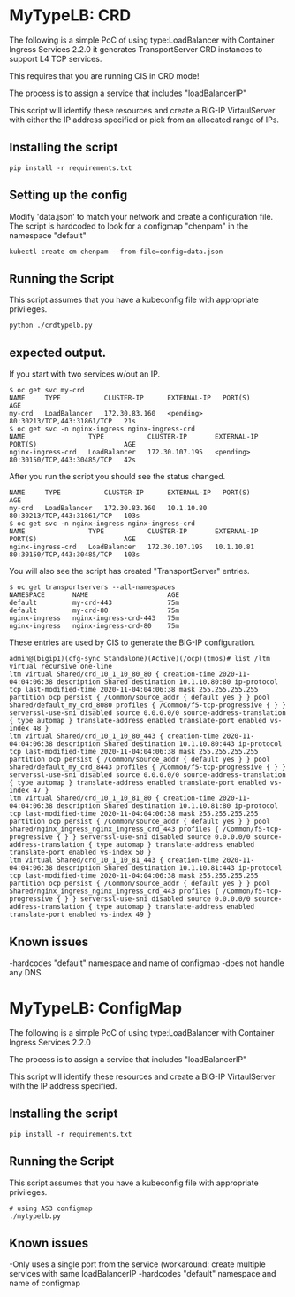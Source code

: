 # MyTypeLB: CRD

The following is a simple PoC of using type:LoadBalancer with
Container Ingress Services 2.2.0 it generates TransportServer
CRD instances to support L4 TCP services.

This requires that you are running CIS in CRD mode!

The process is to assign a service that includes "loadBalancerIP"

This script will identify these resources and create a BIG-IP
VirtaulServer with either the  IP address specified or pick from
an allocated range of IPs.

## Installing the script

```
pip install -r requirements.txt
```
## Setting up the config

Modify 'data.json' to match your network and create a configuration file.
The script is hardcoded to look for a configmap "chenpam" in the namespace
"default"

```
kubectl create cm chenpam --from-file=config=data.json
```

## Running the Script

This script assumes that you have a kubeconfig file with
appropriate privileges.

```
python ./crdtypelb.py
```

## expected output.

If you start with two services w/out an IP.

```
$ oc get svc my-crd
NAME     TYPE           CLUSTER-IP      EXTERNAL-IP   PORT(S)                      AGE
my-crd   LoadBalancer   172.30.83.160   <pending>     80:30213/TCP,443:31861/TCP   21s
$ oc get svc -n nginx-ingress nginx-ingress-crd
NAME                TYPE           CLUSTER-IP       EXTERNAL-IP   PORT(S)                      AGE
nginx-ingress-crd   LoadBalancer   172.30.107.195   <pending>     80:30150/TCP,443:30485/TCP   42s
```
After you run the script you should see the status changed.
```$ oc get svc my-crd
NAME     TYPE           CLUSTER-IP      EXTERNAL-IP   PORT(S)                      AGE
my-crd   LoadBalancer   172.30.83.160   10.1.10.80    80:30213/TCP,443:31861/TCP   103s
$ oc get svc -n nginx-ingress nginx-ingress-crd
NAME                TYPE           CLUSTER-IP       EXTERNAL-IP   PORT(S)                      AGE
nginx-ingress-crd   LoadBalancer   172.30.107.195   10.1.10.81    80:30150/TCP,443:30485/TCP   103s
```
You will also see the script has created "TransportServer" entries.
```
$ oc get transportservers --all-namespaces
NAMESPACE       NAME                    AGE
default         my-crd-443              75m
default         my-crd-80               75m
nginx-ingress   nginx-ingress-crd-443   75m
nginx-ingress   nginx-ingress-crd-80    75m
```
These entries are used by CIS to generate the BIG-IP configuration.
```
admin@(bigip1)(cfg-sync Standalone)(Active)(/ocp)(tmos)# list /ltm virtual recursive one-line
ltm virtual Shared/crd_10_1_10_80_80 { creation-time 2020-11-04:04:06:38 description Shared destination 10.1.10.80:80 ip-protocol tcp last-modified-time 2020-11-04:04:06:38 mask 255.255.255.255 partition ocp persist { /Common/source_addr { default yes } } pool Shared/default_my_crd_8080 profiles { /Common/f5-tcp-progressive { } } serverssl-use-sni disabled source 0.0.0.0/0 source-address-translation { type automap } translate-address enabled translate-port enabled vs-index 48 }
ltm virtual Shared/crd_10_1_10_80_443 { creation-time 2020-11-04:04:06:38 description Shared destination 10.1.10.80:443 ip-protocol tcp last-modified-time 2020-11-04:04:06:38 mask 255.255.255.255 partition ocp persist { /Common/source_addr { default yes } } pool Shared/default_my_crd_8443 profiles { /Common/f5-tcp-progressive { } } serverssl-use-sni disabled source 0.0.0.0/0 source-address-translation { type automap } translate-address enabled translate-port enabled vs-index 47 }
ltm virtual Shared/crd_10_1_10_81_80 { creation-time 2020-11-04:04:06:38 description Shared destination 10.1.10.81:80 ip-protocol tcp last-modified-time 2020-11-04:04:06:38 mask 255.255.255.255 partition ocp persist { /Common/source_addr { default yes } } pool Shared/nginx_ingress_nginx_ingress_crd_443 profiles { /Common/f5-tcp-progressive { } } serverssl-use-sni disabled source 0.0.0.0/0 source-address-translation { type automap } translate-address enabled translate-port enabled vs-index 50 }
ltm virtual Shared/crd_10_1_10_81_443 { creation-time 2020-11-04:04:06:38 description Shared destination 10.1.10.81:443 ip-protocol tcp last-modified-time 2020-11-04:04:06:38 mask 255.255.255.255 partition ocp persist { /Common/source_addr { default yes } } pool Shared/nginx_ingress_nginx_ingress_crd_443 profiles { /Common/f5-tcp-progressive { } } serverssl-use-sni disabled source 0.0.0.0/0 source-address-translation { type automap } translate-address enabled translate-port enabled vs-index 49 }
```


## Known issues

-hardcodes "default" namespace and name of configmap
-does not handle any DNS 

# MyTypeLB: ConfigMap

The following is a simple PoC of using type:LoadBalancer with
Container Ingress Services 2.2.0

The process is to assign a service that includes "loadBalancerIP"

This script will identify these resources and create a BIG-IP
VirtaulServer with the IP address specified.

## Installing the script

```
pip install -r requirements.txt
```

## Running the Script

This script assumes that you have a kubeconfig file with
appropriate privileges.

```
# using AS3 configmap
./mytypelb.py
```

## Known issues

-Only uses a single port from the service (workaround: create multiple services with same loadBalancerIP 
-hardcodes "default" namespace and name of configmap
